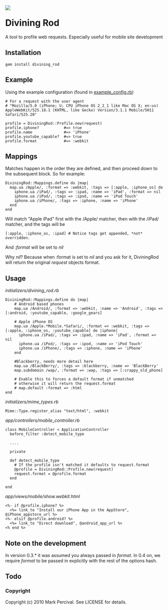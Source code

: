 <div style='float:left; margin-right:1em;'>
  <img src='http://public.mpercival.com.s3.amazonaws.com/images/divining_rod.jpg' />
</div>

# Divining Rod

A tool to profile web requests. Especially useful for mobile site development

## Installation

    gem install divining_rod

## Example
  
  Using the example configuration (found in [example_config.rb](http://github.com/markpercival/divining_rod/blob/master/example_config.rb))
  
    # For a request with the user agent
    # "Mozilla/5.0 (iPhone; U; CPU iPhone OS 2_2_1 like Mac OS X; en-us) AppleWebKit/525.18.1 (KHTML, like Gecko) Version/3.1.1 Mobile/5H11 Safari/525.20"
    
    profile = DiviningRod::Profile.new(request)
    profile.iphone?           #=> true
    profile.name              #=> 'iPhone'
    profile.youtube_capable?  #=> true
    profile.format            #=> :webkit

## Mappings

Matches happen in the order they are defined, and then proceed down to the subsequent block. So for example:

    DiviningRod::Mappings.define do |map|
      map.ua /Apple/, :format => :webkit, :tags => [:apple, :iphone_os] do
        iphone.ua /iPad/, :tags => :ipad, :name => 'iPad', :format => nil
        iphone.ua /iPod/, :tags => :ipod, :name => 'iPod Touch'
        iphone.ua /iPhone/, :tags => :iphone, :name => 'iPhone'
      end
    end
    
Will match "Apple iPad" first with the /Apple/ matcher, then with the /iPad/ matcher, and the tags will be
    
    [:apple, :iphone_os, :ipad] # Notice tags get appended, *not* overridden.

And _:format_ will be set to _nil_

Why _nil_? Because when :format is set to _nil_ and you ask for it, DiviningRod will return the original _request_ objects format.

## Usage

_initializers/divining\_rod.rb_
    
    DiviningRod::Mappings.define do |map|
        # Android based phones
        map.ua /Android/, :format => :webkit, :name => 'Android', :tags => [:android, :youtube_capable, :google_gears]

        # Apple iPhone OS
        map.ua /Apple.*Mobile.*Safari/, :format => :webkit, :tags => [:apple, :iphone_os, :youtube_capable] do |iphone|
          iphone.ua /iPad/, :tags => :ipad, :name => 'iPad', :format => nil
          iphone.ua /iPod/, :tags => :ipod, :name => 'iPod Touch'
          iphone.ua /iPhone/, :tags => :iphone, :name => 'iPhone'
        end

        #Blackberry, needs more detail here
        map.ua /BlackBerry/, :tags => :blackberry, :name => 'BlackBerry'
        map.subdomain /wap/, :format => :wap, :tags => [:crappy_old_phone]
        
        # Enable this to forces a default format if unmatched
        # otherwise it will return the request.format
        # map.default :format => :html 
    end

_initializers/mime\_types.rb_
    
    Mime::Type.register_alias "text/html", :webkit
    
_app/controllers/mobile\_controller.rb_

    class MobileController < ApplicationController
      before_filter :detect_mobile_type

      ....

      private

      def detect_mobile_type
        # If the profile isn't matched it defaults to request.format
        @profile = DiviningRod::Profile.new(request)
        request.format = @profile.format
      end

    end
    
_app/views/mobile/show.webkit.html_

    <%- if @profile.iphone? %>
      <%= link_to "Install our iPhone App in the AppStore", @iPhone_appstore_url %>
    <%- elsif @profile.android? %>
      <%= link_to "Direct download", @android_app_url %>
    <% end %>

    
## Note on the development

In version 0.3.* it was assumed you always passed in _format_. In 0.4 on, we require _format_ to
be passed in explicitly with the rest of the options hash.

## Todo

### Copyright

Copyright (c) 2010 Mark Percival. See LICENSE for details.
